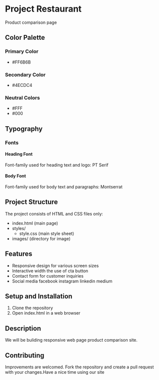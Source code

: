 # Project Restaurant

Product comparison page

## Color Palette

### Primary Color

- #FF6B6B

### Secondary Color

- #4ECDC4

### Neutral Colors

- #FFF
- #000

## Typography

### Fonts

#### Heading Font

Font-family used for heading text and logo: PT Serif

#### Body Font

Font-family used for body text and paragraphs: Montserrat

## Project Structure

The project consists of HTML and CSS files only:

- index.html (main page)
- styles/
  - style.css (main style sheet)
- images/ (directory for image)

## Features

- Responsive design for various screen sizes
- Interactive width the use of cta button
- Contact form for customer inquiries
- Social media facebook instagram linkedin medium

## Setup and Installation

1. Clone the repository
2. Open index.html in a web browser

## Description

We will be buliding responsive web page product comparison site.  

## Contributing
Improvements are welcomed. Fork the repository and create a pull request with your changes.Have a nice time using our site